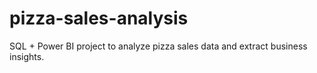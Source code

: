 # pizza-sales-analysis
SQL + Power BI project to analyze pizza sales data and extract business insights.
